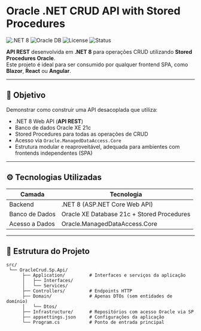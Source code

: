 # Oracle .NET CRUD API with Stored Procedures

![.NET 8](https://img.shields.io/badge/.NET-8.0-blueviolet?logo=dotnet)
![Oracle DB](https://img.shields.io/badge/Oracle-XE_21c-F80000?logo=oracle)
![License](https://img.shields.io/badge/license-MIT-green)
![Status](https://img.shields.io/badge/status-em%20desenvolvimento-yellow)

**API REST** desenvolvida em **.NET 8** para operações CRUD utilizando **Stored Procedures Oracle**.  
Este projeto é ideal para ser consumido por qualquer frontend SPA, como **Blazor**, **React** ou **Angular**.

---

## 📌 Objetivo

Demonstrar como construir uma API desacoplada que utiliza:

- .NET 8 Web API (**API REST**)
- Banco de dados Oracle XE 21c
- Stored Procedures para todas as operações de CRUD
- Acesso via `Oracle.ManagedDataAccess.Core`
- Estrutura modular e reaproveitável, adequada para ambientes com frontends independentes (SPA)

---

## ⚙️ Tecnologias Utilizadas

| Camada         | Tecnologia                                 |
| -------------- | ------------------------------------------ |
| Backend        | .NET 8 (ASP.NET Core Web API)              |
| Banco de Dados | Oracle XE Database 21c + Stored Procedures |
| Acesso a Dados | Oracle.ManagedDataAccess.Core              |

---

## 📁 Estrutura do Projeto

```text
src/
 └── OracleCrud.Sp.Api/
      ├── Application/         # Interfaces e serviços da aplicação
      │   ├── Interfaces/
      │   └── Services/
      ├── Controllers/         # Endpoints HTTP
      ├── Domain/              # Apenas DTOs (sem entidades de domínio)
      │   └── Dtos/
      ├── Infrastructure/      # Repositórios com acesso Oracle via SP
      ├── appsettings.json     # Configurações da aplicação
      └── Program.cs           # Ponto de entrada principal
```
